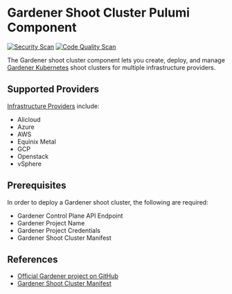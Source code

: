 # Gardener Shoot Cluster Pulumi Component
[![Security Scan](https://github.com/phoenix1480/pulumi-gardener-shoot-cluster/actions/workflows/security-scan.yml/badge.svg?branch=main)](https://github.com/phoenix1480/pulumi-gardener-shoot-cluster/actions/workflows/security-scan.yml)
[![Code Quality Scan](https://github.com/phoenix1480/pulumi-gardener-shoot-cluster/actions/workflows/code-quality-scan.yml/badge.svg)](https://github.com/phoenix1480/pulumi-gardener-shoot-cluster/actions/workflows/code-quality-scan.yml)


The Gardener shoot cluster component lets you create, deploy, and manage [Gardener Kubernetes](https://gardener.cloud/) shoot clusters for multiple infrastructure providers.

## Supported Providers

[Infrastructure Providers](https://gardener.cloud/docs/extensions/infrastructure-extensions/) include:

- Alicloud
- Azure
- AWS
- Equinix Metal
- GCP
- Openstack
- vSphere

## Prerequisites

In order to deploy a Gardener shoot cluster, the following are required:

- Gardener Control Plane API Endpoint
- Gardener Project Name
- Gardener Project Credentials
- Gardener Shoot Cluster Manifest

## References

- [Official Gardener project on GitHub](https://github.com/gardener)
- [Gardener Shoot Cluster Manifest](https://github.com/gardener/gardener/blob/master/example/90-shoot.yaml)

